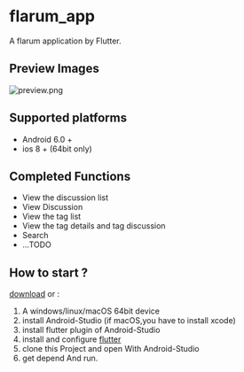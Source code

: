 # flarum_app

A flarum application by Flutter.

## Preview Images
![preview.png](https://i.loli.net/2020/07/16/g8b1m4JBH5qISdE.png)

## Supported platforms
- Android 6.0 +
- ios 8 + (64bit only)

## Completed Functions
- View the discussion list
- View Discussion
- View the tag list
- View the tag details and tag discussion  
- Search  
- ...TODO


## How to start ?

[download](https://github.com/clinux-co/flarum_app/releases) or :

1. A windows/linux/macOS 64bit device
2. install Android-Studio (if macOS,you have to install xcode)
3. install flutter plugin of Android-Studio
4. install and configure [flutter](https://flutter.dev/docs/get-started/install)
5. clone this Project and open With Android-Studio
6. get depend And run.

